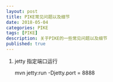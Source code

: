 ```yaml
---
layout: post
title: PIKE常见问题以及细节
date: 2018-05-04
categories: PIKE
tags: [PIKE]
description: 关于PIKE的一些常见问题以及细节
published: true
---
```


1. jetty 指定端口运行

    mvn jetty:run -Djetty.port = 8888

